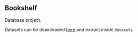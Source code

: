 ## Bookshelf

Database project.

Datasets can be downloaded [here](http://moodle.epfl.ch/mod/url/view.php?id=729341) and extract inside `datasets`.

